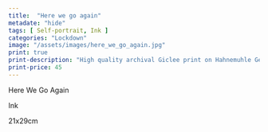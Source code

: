 ```yaml
---
title:  "Here we go again"
metadate: "hide"
tags: [ Self-portrait, Ink ]
categories: "Lockdown"
image: "/assets/images/here_we_go_again.jpg"
print: true
print-description: "High quality archival Giclee print on Hahnemuhle German Etching paper (21x29 cm, same size as original)."
print-price: 45
---
```


Here We Go Again

Ink

21x29cm
